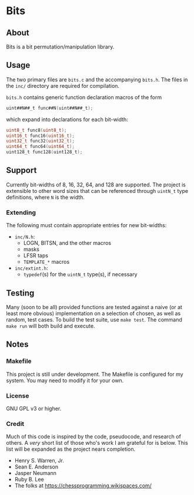 Bits
====

## About

Bits is a bit permutation/manipulation library.

## Usage

The two primary files are `bits.c` and the accompanying `bits.h`. The files in the `inc/` directory are required for compilation.

`bits.h` contains generic function declaration macros of the form
```C
uint##N##_t func##N(uint##N##_t);
```
which expand into declarations for each bit-width:
```C
uint8_t func8(uint8_t);
uint16_t func16(uint16_t);
uint32_t func32(uint32_t);
uint64_t func64(uint64_t);
uint128_t func128(uint128_t);
```

## Support

Currently bit-widths of 8, 16, 32, 64, and 128 are supported. The project is extensible to other word sizes that can be referenced through `uintN_t` type definitions, where `N` is the width.

### Extending

The following must contain appropriate entries for new bit-widths:
+ `inc/N.h`:
    - LOGN, BITSN, and the other macros
    - masks
    - LFSR taps
    - `TEMPLATE_*` macros
+ `inc/extint.h`:
    - `typedef`(s) for the `uintN_t` type(s), if necessary

## Testing

Many (soon to be all) provided functions are tested against a naive (or at least more obvious) implementation on a selection of chosen, as well as random, test cases. To build the test suite, use `make test`. The command `make run` will both build and execute.

## Notes

### Makefile

This project is still under development. The Makefile is configured for my system. You may need to modify it for your own.

### License

GNU GPL v3 or higher.

### Credit

Much of this code is inspired by the code, pseudocode, and research of others. A _very_ short list of those who's work I am grateful for is below. This list will be expanded as the project nears completion.

+ Henry S. Warren, Jr.
+ Sean E. Anderson
+ Jasper Neumann
+ Ruby B. Lee
+ The folks at https://chessprogramming.wikispaces.com/
